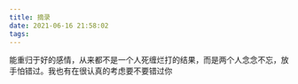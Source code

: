 ```yaml
---
title: 摘录
date: 2021-06-16 21:58:02
tags:
---
```


能重归于好的感情，从来都不是一个人死缠烂打的结果，而是两个人念念不忘，放手怕错过。我也有在很认真的考虑要不要错过你
